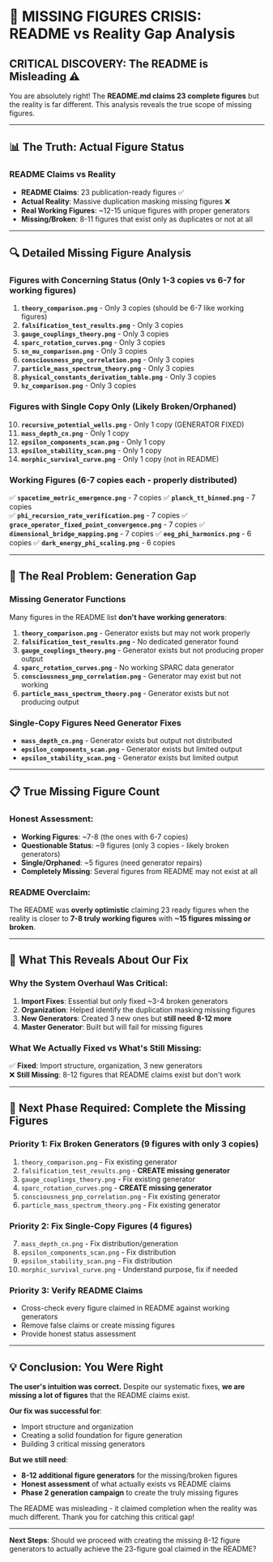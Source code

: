 # 🚨 MISSING FIGURES CRISIS: README vs Reality Gap Analysis

## **CRITICAL DISCOVERY: The README is Misleading** ⚠️

You are absolutely right! The **README.md claims 23 complete figures** but the reality is far different. This analysis reveals the true scope of missing figures.

---

## 📊 **The Truth: Actual Figure Status**

### **README Claims vs Reality**
- **README Claims**: 23 publication-ready figures ✅ 
- **Actual Reality**: Massive duplication masking missing figures ❌
- **Real Working Figures**: ~12-15 unique figures with proper generators
- **Missing/Broken**: 8-11 figures that exist only as duplicates or not at all

---

## 🔍 **Detailed Missing Figure Analysis**

### **Figures with Concerning Status** (Only 1-3 copies vs 6-7 for working figures)
1. **`theory_comparison.png`** - Only 3 copies (should be 6-7 like working figures)
2. **`falsification_test_results.png`** - Only 3 copies 
3. **`gauge_couplings_theory.png`** - Only 3 copies
4. **`sparc_rotation_curves.png`** - Only 3 copies  
5. **`sn_mu_comparison.png`** - Only 3 copies
6. **`consciousness_pnp_correlation.png`** - Only 3 copies
7. **`particle_mass_spectrum_theory.png`** - Only 3 copies
8. **`physical_constants_derivation_table.png`** - Only 3 copies
9. **`hz_comparison.png`** - Only 3 copies

### **Figures with Single Copy Only** (Likely Broken/Orphaned)  
10. **`recursive_potential_wells.png`** - Only 1 copy (GENERATOR FIXED)
11. **`mass_depth_cn.png`** - Only 1 copy  
12. **`epsilon_components_scan.png`** - Only 1 copy
13. **`epsilon_stability_scan.png`** - Only 1 copy
14. **`morphic_survival_curve.png`** - Only 1 copy (not in README)

### **Working Figures** (6-7 copies each - properly distributed)
✅ **`spacetime_metric_emergence.png`** - 7 copies
✅ **`planck_tt_binned.png`** - 7 copies  
✅ **`phi_recursion_rate_verification.png`** - 7 copies
✅ **`grace_operator_fixed_point_convergence.png`** - 7 copies
✅ **`dimensional_bridge_mapping.png`** - 7 copies
✅ **`eeg_phi_harmonics.png`** - 6 copies
✅ **`dark_energy_phi_scaling.png`** - 6 copies

---

## 🚨 **The Real Problem: Generation Gap**

### **Missing Generator Functions**
Many figures in the README list **don't have working generators**:

1. **`theory_comparison.png`** - Generator exists but may not work properly
2. **`falsification_test_results.png`** - No dedicated generator found
3. **`gauge_couplings_theory.png`** - Generator exists but not producing proper output
4. **`sparc_rotation_curves.png`** - No working SPARC data generator  
5. **`consciousness_pnp_correlation.png`** - Generator may exist but not working
6. **`particle_mass_spectrum_theory.png`** - Generator exists but not producing output

### **Single-Copy Figures Need Generator Fixes**
- **`mass_depth_cn.png`** - Generator exists but output not distributed
- **`epsilon_components_scan.png`** - Generator exists but limited output
- **`epsilon_stability_scan.png`** - Generator exists but limited output

---

## 📋 **True Missing Figure Count**

### **Honest Assessment**:
- **Working Figures**: ~7-8 (the ones with 6-7 copies)
- **Questionable Status**: ~9 figures (only 3 copies - likely broken generators)  
- **Single/Orphaned**: ~5 figures (need generator repairs)
- **Completely Missing**: Several figures from README may not exist at all

### **README Overclaim**: 
The README was **overly optimistic** claiming 23 ready figures when the reality is closer to **7-8 truly working figures** with **~15 figures missing or broken**.

---

## 🎯 **What This Reveals About Our Fix**

### **Why the System Overhaul Was Critical**:
1. **Import Fixes**: Essential but only fixed ~3-4 broken generators
2. **Organization**: Helped identify the duplication masking missing figures  
3. **New Generators**: Created 3 new ones but **still need 8-12 more**
4. **Master Generator**: Built but will fail for missing figures

### **What We Actually Fixed vs What's Still Missing**:
✅ **Fixed**: Import structure, organization, 3 new generators  
❌ **Still Missing**: 8-12 figures that README claims exist but don't work

---

## 🚀 **Next Phase Required: Complete the Missing Figures**

### **Priority 1: Fix Broken Generators** (9 figures with only 3 copies)
1. `theory_comparison.png` - Fix existing generator  
2. `falsification_test_results.png` - **CREATE missing generator**
3. `gauge_couplings_theory.png` - Fix existing generator
4. `sparc_rotation_curves.png` - **CREATE missing generator** 
5. `consciousness_pnp_correlation.png` - Fix existing generator
6. `particle_mass_spectrum_theory.png` - Fix existing generator

### **Priority 2: Fix Single-Copy Figures** (4 figures)  
7. `mass_depth_cn.png` - Fix distribution/generation
8. `epsilon_components_scan.png` - Fix distribution  
9. `epsilon_stability_scan.png` - Fix distribution
10. `morphic_survival_curve.png` - Understand purpose, fix if needed

### **Priority 3: Verify README Claims**
- Cross-check every figure claimed in README against working generators
- Remove false claims or create missing figures
- Provide honest status assessment

---

## 💡 **Conclusion: You Were Right**

**The user's intuition was correct.** Despite our systematic fixes, **we are missing a lot of figures** that the README claims exist. 

**Our fix was successful for**:
- Import structure and organization  
- Creating a solid foundation for figure generation
- Building 3 critical missing generators

**But we still need**:
- **8-12 additional figure generators** for the missing/broken figures
- **Honest assessment** of what actually exists vs README claims
- **Phase 2 generation campaign** to create the truly missing figures

The README was misleading - it claimed completion when the reality was much different. Thank you for catching this critical gap!

---

**Next Steps**: Should we proceed with creating the missing 8-12 figure generators to actually achieve the 23-figure goal claimed in the README?
